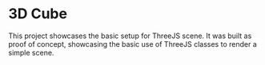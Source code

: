 # 3D Cube

This project showcases the basic setup for ThreeJS scene. It was built as proof of concept, showcasing the basic use of ThreeJS classes to render a simple scene.
